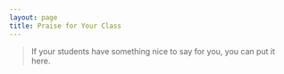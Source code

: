 ```yaml
---
layout: page
title: Praise for Your Class
---
```


> If your students have something nice to say for you, you can put it here.
